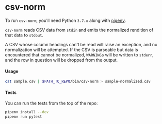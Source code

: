 # csv-norm

To run `csv-norm`, you'll need Python `3.7.x` along with
[pipenv](https://pipenv.readthedocs.io/en/latest/).

`csv-norm` reads CSV data from `stdin` and emits the normalized rendition
of that data to `stdout`.

A CSV whose column headings can't be read will raise an exception, and no
normalization will be attempted. If the CSV is parseable but data is encountered
that cannot be normalized, `WARNING`s will be written to `stderr`, and the row in
question will be dropped from the output.

#### Usage

```bash
cat sample.csv | $PATH_TO_REPO/bin/csv-norm > sample-normalized.csv
```

#### Tests

You can run the tests from the top of the repo:

```bash
pipenv install --dev
pipenv run pytest
```
